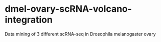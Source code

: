 # dmel-ovary-scRNA-volcano-integration
Data mining of 3 different scRNA-seq in Drosophila melanogaster ovary
